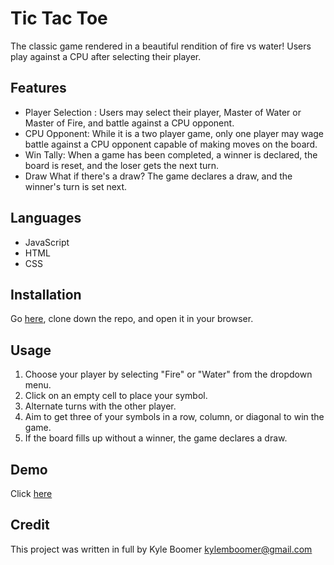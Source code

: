 # Tic Tac Toe
The classic game rendered in a beautiful rendition of fire vs water! Users play against a CPU after selecting their player.

## Features
- Player Selection :
Users may select their player, Master of Water or Master of Fire, and battle against a CPU opponent.
- CPU Opponent:
While it is a two player game, only one player may wage battle against a CPU opponent capable of making moves on the board.
- Win Tally:
When a game has been completed, a winner is declared, the board is reset, and the loser gets the next turn.
- Draw
What if there's a draw? The game declares a draw, and the winner's turn is set next.

## Languages
- JavaScript
- HTML
- CSS

## Installation 
Go [here](https://github.com/KyleMBoomer/tic-tac-toe), clone down the repo, and open it in your browser.

## Usage
1. Choose your player by selecting "Fire" or "Water" from the dropdown menu.
2. Click on an empty cell to place your symbol.
3. Alternate turns with the other player.
4. Aim to get three of your symbols in a row, column, or diagonal to win the game.
5. If the board fills up without a winner, the game declares a draw.

## Demo
Click [here](https://kylemboomer.github.io/tic-tac-toe/)

## Credit
This project was written in full by Kyle Boomer kylemboomer@gmail.com
